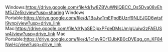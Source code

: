 Windows:https://drive.google.com/file/d/1w8ZBVuWNlQBCC_Os5Dva08vEhM5JZe5k/view?usp=sharing
Windows Portable:https://drive.google.com/file/d/1BaJwTmEPpdBUzrf9NLEJGD6wtsfl9ynp/view?usp=drive_link
Mac:https://drive.google.com/file/d/1yaSEDipxPFdeDMsUmlgUuiw2zFAEUSw4/view?usp=drive_link
Mac Portable:https://drive.google.com/file/d/1c1evRDr13JbKB0cDVEqg_gn_KF84NwHc/view?usp=drive_link
